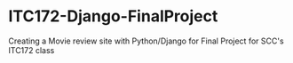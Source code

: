 # ITC172-Django-FinalProject
Creating a Movie review site with Python/Django for Final Project for SCC's ITC172 class
